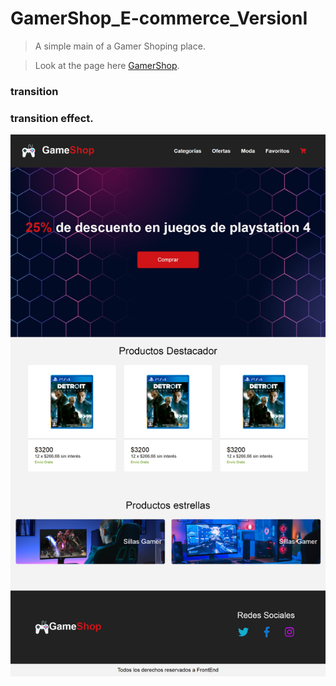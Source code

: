 # GamerShop_E-commerce_VersionI

> A simple main of a Gamer Shoping place. 

>Look at the page here [GamerShop](https://celfiew.github.io/GamerShop_E-commerce_VersionI/).

### transition

### transition effect.


![This is an image](https://github.com/celfiew/GamerShop_E-commerce/blob/main/img/celfiew.github.io_GamerShop_E-commerce_.png)
